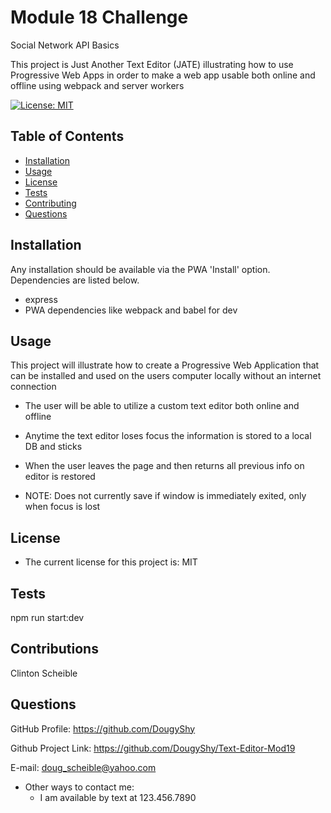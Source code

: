 # Module 18 Challenge
Social Network API Basics 

 This project is Just Another Text Editor (JATE) illustrating how to use Progressive Web Apps in order to 
 make a web app usable both online and offline using webpack and server workers

[![License: MIT](https://img.shields.io/badge/License-MIT-yellow.svg)](https://opensource.org/licenses/MIT)

## Table of Contents

  - [Installation](#installation)
  - [Usage](#usage)
  - [License](#license)
  - [Tests](#tests)
  - [Contributing](#contributions)
  - [Questions](#questions)

## Installation

Any installation should be available via the PWA 'Install' option. Dependencies are listed below.

  - express
  - PWA dependencies like webpack and babel for dev

## Usage

 This project will illustrate how to create a Progressive Web Application that can be installed
 and used on the users computer locally without an internet connection

 - The user will be able to utilize a custom text editor both online and offline
 - Anytime the text editor loses focus the information is stored to a local DB and sticks
 - When the user leaves the page and then returns all previous info on editor is restored

 - NOTE: Does not currently save if window is immediately exited, only when focus is lost

## License

 - The current license for this project is: MIT

## Tests

npm run start:dev 

## Contributions

Clinton Scheible

## Questions

GitHub Profile: https://github.com/DougyShy

Github Project Link: https://github.com/DougyShy/Text-Editor-Mod19

E-mail: doug_scheible@yahoo.com

 - Other ways to contact me:
    - I am available by text at 123.456.7890
